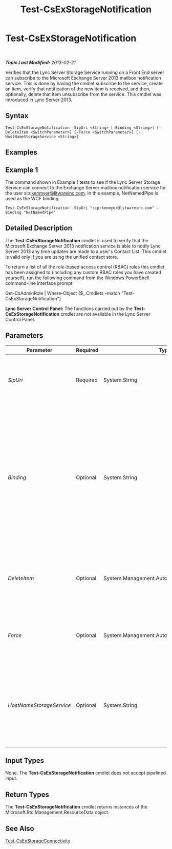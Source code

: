 ﻿---
title: Test-CsExStorageNotification
TOCTitle: Test-CsExStorageNotification
ms:assetid: d8fe3b22-7a76-4d70-9bc1-b54b37f68449
ms:mtpsurl: https://technet.microsoft.com/en-us/library/JJ205331(v=OCS.15)
ms:contentKeyID: 48185632
ms.date: 07/23/2014
mtps_version: v=OCS.15
---

<div data-xmlns="http://www.w3.org/1999/xhtml">

<div class="topic" data-xmlns="http://www.w3.org/1999/xhtml" data-msxsl="urn:schemas-microsoft-com:xslt" data-cs="http://msdn.microsoft.com/en-us/">

<div data-asp="http://msdn2.microsoft.com/asp">

# Test-CsExStorageNotification

</div>

<div id="mainSection">

<div id="mainBody">

<span> </span>

_**Topic Last Modified:** 2013-02-21_

Verifies that the Lync Server Storage Service running on a Front End server can subscribe to the Microsoft Exchange Server 2013 mailbox notification service. This is done by having the cmdlet subscribe to the service, create an item, verify that notification of the new item is received, and then, optionally, delete that item unsubscribe from the service. This cmdlet was introduced in Lync Server 2013.

<div>

## Syntax

    Test-CsExStorageNotification -SipUri <String> [-Binding <String>] [-DeleteItem <SwitchParameter>] [-Force <SwitchParameter>] [-HostNameStorageService <String>]

</div>

<span id="Examples"></span>

<div>

## Examples

<div>

## Example 1

The command shown in Example 1 tests to see if the Lync Server Storage Service can connect to the Exchange Server mailbox notification service for the user sip:kenmyer@litwareinc.com. In this example, NetNamedPipe is used as the WCF binding.

    Test-CsExStorageNotification -SipUri "sip:kenmyer@litwareinc.com" -Binding "NetNamedPipe"

</div>

</div>

<span id="DetailedDescription"></span>

<div>

## Detailed Description

The **Test-CsExStorageNotification** cmdlet is used to verify that the Microsoft Exchange Server 2013 notification service is able to notify Lync Server 2013 any time updates are made to a user's Contact List. This cmdlet is valid only if you are using the unified contact store.

To return a list of all the role-based access control (RBAC) roles this cmdlet has been assigned to (including any custom RBAC roles you have created yourself), run the following command from the Windows PowerShell command-line interface prompt:

Get-CsAdminRole | Where-Object {$\_.Cmdlets –match "Test-CsExStorageNotification"}

**Lync Server Control Panel:** The functions carried out by the **Test-CsExStorageNotification** cmdlet are not available in the Lync Server Control Panel.

</div>

<div>

## Parameters


<table>
<colgroup>
<col style="width: 25%" />
<col style="width: 25%" />
<col style="width: 25%" />
<col style="width: 25%" />
</colgroup>
<thead>
<tr class="header">
<th>Parameter</th>
<th>Required</th>
<th>Type</th>
<th>Description</th>
</tr>
</thead>
<tbody>
<tr class="odd">
<td><p><em>SipUri</em></p></td>
<td><p>Required</p></td>
<td><p>System.String</p></td>
<td><p>SIP address of the Exchange Server mailbox where the test item should be created.</p></td>
</tr>
<tr class="even">
<td><p><em>Binding</em></p></td>
<td><p>Optional</p></td>
<td><p>System.String</p></td>
<td><p>Windows Communication Foundation (WCF) binding. A WCF binding determines the transport, encoding, and protocol details required for clients and services to communicate with each other. valid values are:</p>
<p>* NetNamedPipe</p>
<p>* NetTCP</p></td>
</tr>
<tr class="odd">
<td><p><em>DeleteItem</em></p></td>
<td><p>Optional</p></td>
<td><p>System.Management.Automation.SwitchParameter</p></td>
<td><p>When present, the test item will be deleted from the Exchange mailbox at the end of the text.</p></td>
</tr>
<tr class="even">
<td><p><em>Force</em></p></td>
<td><p>Optional</p></td>
<td><p>System.Management.Automation.SwitchParameter</p></td>
<td><p>Suppresses the display of any non-fatal error message that might arise when running the command.</p></td>
</tr>
<tr class="odd">
<td><p><em>HostNameStorageService</em></p></td>
<td><p>Optional</p></td>
<td><p>System.String</p></td>
<td><p>Fully qualified domain name of the server where the Lync Server Storage Service is running. This parameter is required if the Binding is set to NetTCP.</p></td>
</tr>
</tbody>
</table>


</div>

<span id="InputTypes"></span>

<div>

## Input Types

None. The **Test-CsExStorageNotification** cmdlet does not accept pipelined input.

</div>

<span id="ReturnTypes"></span>

<div>

## Return Types

The **Test-CsExStorageNotification** cmdlet returns instances of the Microsoft.Rtc.Management.ResourceData object.

</div>

<div>

## See Also


[Test-CsExStorageConnectivity](test-csexstorageconnectivity.md)  
  

</div>

</div>

<span> </span>

</div>

</div>

</div>

